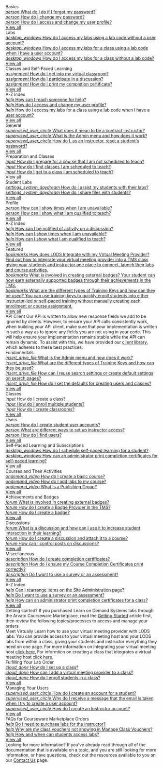 <style>
    h1:first-of-type {margin-top:0;}
</style>

<div class="categories">
  
  <div class="studentCategory userTypeSection visible">
    <!-- Begin student categories section.. -->
      <div class="cardsContainer">
        <div class="cardContainer">
          <!-- Begin categories section.. -->
          <div class="cloudSlice cardContent">
            <div class="cardHeader" tabindex="0" title="Student Basics" aria-label="Student Basics docs">Basics</div>
            <div class="category">
              <a href="/tms/end-user-student-faqs/basics/forgot-password.md" class="categoryThread">
                <i class="material-icons light-blue" title="Student Basics" aria-hidden="true">person</i>
                <span class="categoryTitle" title="What do I do if I forgot my password?">What do I do if I forgot my password?</span>
              </a>
            </div>
            <div class="category"> 
              <a href="/tms/end-user-student-faqs/basics/change-password.md" class="categoryThread">
                <i class="material-icons blue" title="Student Basics" aria-hidden="true">person</i>
                <span class="categoryTitle" title="How do I change my password?">How do I change my password?</span>
              </a>
            </div>
            <div class="category">  
              <a href="/tms/end-user-student-faqs/basics/change-user-profile.md" class="categoryThread">
                <i class="material-icons light-blue" title="Student Basics" aria-hidden="true">person</i>
                <span class="categoryTitle" title="How do I access and change my user profile?">How do I access and change my user profile?</span>
              </a>
            </div>
            <div class="viewAll"><a tabindex="0" class="viewAllLink" href="/tms/home-landing-pages/student-landing.md" title="View all" aria-label="View all Student Basics docs">View all</a></div>
          </div>
        </div>
        <div class="cardContainer">
          <div class="vmLabDev cardContent">
            <div class="cardHeader" tabindex="0" title="Student Labs" aria-label="Student Docs for Labs">Labs</div>
            <div class="category">
              <a href="/tms/end-user-student-faqs/lab-access/access-labs-for-class-using-lab-code-without-user-account.md " class="categoryThread">
                <i class="material-icons light-green" aria-hidden="true">desktop_windows</i>
                <span class="categoryTitle" title="How do I access my labs using a lab code without a user account?">How do I access my labs using a lab code without a user account?</span>
              </a>
            </div>
            <div class="category">
              <a href="/tms/end-user-student-faqs/lab-access/access-labs-for-class-using-lab-code-with-user-account.md" class="categoryThread">
                <i class="material-icons green" aria-hidden="true">desktop_windows</i>
                <span class="categoryTitle" title="How do I access my labs for a class using a lab code when I have a user account?">How do I access my labs for a class using a lab code when I have a user account?</span>
              </a>
            </div>
            <div class="category">
              <a href="/tms/end-user-student-faqs/lab-access/access-labs-for-class-without-code.md" class="categoryThread">
                <i class="material-icons light-green" aria-hidden="true">desktop_windows</i>
                <span class="categoryTitle" title="How do I access my labs for a class without a lab code?">How do I access my labs for a class without a lab code?</span>
              </a>
            </div>
            <div class="viewAll"><a tabindex="0" class="viewAllLink" href="/tms/home-landing-pages/student-landing.md" title="View all" aria-label="View all Student Docs for Labs">View all</a></div>
          </div>
        </div>
        <div class="cardContainer">
          <div class="pbt_scoring cardContent">
            <div class="cardHeader" tabindex="0" title="Student Classes and Self-Paced Learning" aria-label="Student Docs for Classes and Self-Paced Learning">Classes and Self-Paced Learning</div>
            <div class="category">
              <a href="/tms/end-user-student-faqs/class-self-paced/get-into-virtual-classroom.md" class="categoryThread">
                <i class="material-icons light-blue" aria-hidden="true">assignment</i>
                <span class="categoryTitle" title="How do I get into my virtual classroom?">How do I get into my virtual classroom?</span>
              </a>
            </div>
            <div class="category">
              <a href="/tms/end-user-student-faqs/class-self-paced/discussions.md" class="categoryThread">
                <i class="material-icons blue"aria-hidden="true">assignment</i>
                <span class="categoryTitle" title="How do I participate in a discussion?">How do I participate in a discussion?</span>
              </a>
            </div>
            <div class="category">
              <a href="/tms/end-user-student-faqs/class-self-paced/print-completion-certificate.md" class="categoryThread">
                <i class="material-icons light-blue" aria-hidden="true">assignment</i>
                <span class="categoryTitle" title="How do I print my completion certificate?">How do I print my completion certificate?</span>
              </a>
            </div>
            <div class="viewAll"><a tabindex="0" class="viewAllLink" href="/tms/home-landing-pages/student-landing.md" title="View all" aria-label="View all Student Docs for Classes and Self-Paced Learning">View all</a></div>
          </div>
        </div>
        <div class="cardContainer">
          <div class="azIndex cardContent">
            <div class="cardHeader" tabindex="0" title="Student A-Z Index" aria-label="Student Docs A to Z">A-Z Index</div>
            <div class="category">
              <a href="/tms/end-user-student-faqs/basics/where-do-i-get-help.md" class="categoryThread">
                <i class="material-icons light-green" aria-hidden="true">help</i>
                <span class="categoryTitle" title="How can I reach someone for help?">How can I reach someone for help?</span>
              </a>
            </div>
            <div class="category">
              <a href="/tms/end-user-student-faqs/lab-access/access-labs-for-class-using-lab-code-with-user-account.md" class="categoryThread">
                <i class="material-icons green" aria-hidden="true">help</i>
                <span class="categoryTitle" title="How do I access and change my user profile?">How do I access and change my user profile?</span>
              </a>
            </div>
            <div class="category">
              <a href="/tms/end-user-student-faqs/lab-access/access-labs-for-class-using-lab-code-with-user-account.md" class="categoryThread">
                <i class="material-icons light-green" aria-hidden="true">help</i>
                <span class="categoryTitle" title="How do I access my labs for a class using a lab code when I have a user account?">How do I access my labs for a class using a lab code when I have a user account?</span>
              </a>
            </div>
            <div class="viewAll"><a tabindex="0" class="viewAllLink" href="/tms/home-landing-pages/student-landing.md" title="View all" aria-label="View all Student Docs A to Z">View all</a></div>
          </div>
        </div>
      </div>
      <!-- -- End student categories section -->
    </div>

  <div class="instructorCategory userTypeSection">
  <!-- Begin instructor categories section.. -->
    <div class="cardsContainer">
    <div class="cardContainer">
        <!-- Begin categories section.. -->
        <div class="cloudSlice cardContent">
          <div class="cardHeader" tabindex="0" title="Instructor General" aria-label="Featured Instructor General Docs">General</div>
          <div class="category">  
            <a href="/tms/instructors/general/what-is-a-contract-instructor.md" class="categoryThread">
              <i class="material-icons light-blue" aria-hidden="true">supervised_user_circle</i>
              <span class="categoryTitle" title="What does it mean to be a contract instructor?">What does it mean to be a contract instructor?</span>
            </a>
          </div>
          <div class="category"> 
            <a href="/tms/tms-administrators/tms-fundamentals/admin-menu.md" class="categoryThread">
              <i class="material-icons blue" aria-hidden="true">supervised_user_circle</i>
              <span class="categoryTitle" title="What is the Admin menu and how does it work?">What is the Admin menu and how does it work?</span>
            </a>
          </div>
          <div class="category">
            <a href="/tms/instructors/general/reset-student-password.md" class="categoryThread">
              <i class="material-icons light-blue" aria-hidden="true">supervised_user_circle</i>
              <span class="categoryTitle" title="How do I, as an Instructor, reset a student's password?">How do I, as an Instructor, reset a student's password?</span>
            </a>
          </div>
          <div class="viewAll"><a tabindex="0" class="viewAllLink" href="/tms/home-landing-pages/instructor-landing.md" title="View all" aria-label="View all Instructor General Docs">View all</a></div>
        </div>
      </div>
      <div class="cardContainer">
        <div class="vmLabDev cardContent">
          <div class="cardHeader" tabindex="0" title="Instructor Preparation and Classes" aria-label="Instructor Docs for Preparation and Classes">Preparation and Classes</div>
          <div class="category">
            <a href="/tms/instructors/instructor-prep-and-classes/prepare-for-course-not-scheduled-to-teach.md" class="categoryThread">
              <i class="material-icons light-green" aria-hidden="true">input</i>
              <span class="categoryTitle" title="How do I prepare for a course that I am not scheduled to teach?">How do I prepare for a course that I am not scheduled to teach?</span>
            </a>
          </div>
          <div class="category">
            <a href="/tms/instructors/instructor-prep-and-classes/find-classes-scheduled-to-teach.md" class="categoryThread">
              <i class="material-icons green" aria-hidden="true">input</i>
              <span class="categoryTitle" title="How do I find classes I am scheduled to teach?">How do I find classes I am scheduled to teach?</span>
            </a>
          </div>
          <div class="category">
            <a href="/tms/instructors/instructor-prep-and-classes/get-to-class-scheduled-to-teach.md" class="categoryThread">
              <i class="material-icons light-green" aria-hidden="true">input</i>
              <span class="categoryTitle" title="How do I get to a class I am scheduled to teach?">How do I get to a class I am scheduled to teach?</span>
            </a>
          </div>
          <div class="viewAll"><a tabindex="0" class="viewAllLink" href="/tms/home-landing-pages/instructor-landing.md" title="View all" aria-label="View all Instructor Docs for Preparation and Classes">View all</a></div>
        </div>
      </div>
      <div class="cardContainer">
        <div class="pbt_scoring cardContent">
          <div class="cardHeader" tabindex="0" title="Instructor Student Labs" aria-label="Instructor Docs for Student Labs">Student Labs</div>
          <div class="category">
            <a href="/tms/instructors/student-labs/assist-students.md" class="categoryThread">
              <i class="material-icons light-blue" aria-hidden="true">settings_system_daydream</i>
              <span class="categoryTitle" title="How do I assist my students with their labs?">How do I assist my students with their labs?</span>
            </a>
          </div>
          <div class="category">
            <a href="/tms/instructors/student-labs/share-files-with-students.md" class="categoryThread">
              <i class="material-icons blue" aria-hidden="true">settings_system_daydream</i>
              <span class="categoryTitle" title="How do I share files with students?">How do I share files with students?</span>
            </a>
          </div>
          <div class="category">
            <a href="" class="categoryThread" onclick="return false" aria-label="blank">
              <i class="material-icons light-blue" aria-hidden="true"></i>
              <span class="categoryTitle" aria-hidden="true"></span>
            </a>
          </div>
          <div class="viewAll"><a tabindex="0" class="viewAllLink" href="/tms/home-landing-pages/instructor-landing.md" title="View all Instructor Docs for Student Labs" aria-label="View all Instructor Docs for Student Labs">View all</a></div>
        </div>
      </div>
      <div class="cardContainer">
        <div class="lodIntegration cardContent">
          <div class="cardHeader" tabindex="0" title="Instructor Profile" aria-label="Instructor Profile Related Docs">Profile</div>
          <div class="category">
            <a href="/tms/instructors/instructor-profile/show-unavailable-times.md" class="categoryThread">
              <i class="material-icons light-green" aria-hidden="true">person</i>
              <span class="categoryTitle" title="How can I show times when I am unavailable?">How can I show times when I am unavailable?</span>
            </a>
          </div>
          <div class="category">
            <a href="/tms/instructors/instructor-profile/show-courses-qualified-to-teach.md" class="categoryThread">
              <i class="material-icons green" aria-hidden="true">person</i>
              <span class="categoryTitle" title="How can I show what I am qualified to teach?">How can I show what I am qualified to teach?</span>
            </a>
          </div>
          <div class="category">
            <a href="" class="categoryThread"onclick="return false" aria-label="blank">
              <i class="material-icons light-green" aria-hidden="true"></i>
              <span class="categoryTitle" aria-hidden="true"></span>
            </a>
          </div>
          <div class="viewAll"><a tabindex="0" class="viewAllLink" href="/tms/home-landing-pages/instructor-landing.md" title="View all Instructor Profile Related Docs" aria-label="View all Instructor Profile Related Docs">View all</a></div>
        </div>
      </div>
      <div class="cardContainer">
        <div class="azIndex cardContent">
          <div class="cardHeader" tabindex="0" title="Instructor A-Z Index" aria-label="Instructor Docs A to Z">A-Z Index</div>
          <div class="category">
            <a href="/tms/tms-administrators/discussions/admin-follow.md" class="categoryThread">
              <i class="material-icons light-blue" aria-hidden="true">help</i>
              <span class="categoryTitle" title="How can I be notified of activity on a discussion?">How can I be notified of activity on a discussion?</span>
            </a>
          </div>
          <div class="category">
            <a href="/tms/instructors/instructor-profile/show-unavailable-times.md" class="categoryThread">
              <i class="material-icons blue" aria-hidden="true">help</i>
              <span class="categoryTitle" title="How can I show times when I am unavailable?">How can I show times when I am unavailable?</span>
            </a>
          </div>
          <div class="category">
            <a href="/tms/instructors/instructor-profile/show-courses-qualified-to-teach.md" class="categoryThread">
              <i class="material-icons light-blue" aria-hidden="true">help</i>
              <span class="categoryTitle" title="How can I show what I am qualified to teach?">How can I show what I am qualified to teach?</span>
            </a>
          </div>
          <div class="viewAll"><a tabindex="0" class="viewAllLink" href="/tms/home-landing-pages/instructor-landing.md" title="View all" aria-label="View all Instructor Docs A to Z">View all</a></div>
        </div>
      </div>
    </div>
          <!-- -- End instructor categories section -->
  </div>

  <div class="administratorCategory userTypeSection">
    <!-- Begin administrator categories section.. -->
  <div class="categoriesHeader" tabindex="0" title="Featured Posts" aria-label="Featured Admin Docs">Featured</div>
    <div class="cardContainerFull">
      <div class="cardContent">
          <div class="category">
          <a href="/tms/tms-administrators/classes/schedule/integratevirtualmeetingprovider.md" class="categoryThread">
            <i class="material-icons light-blue" aria-hidden="true">bookmarks</i>
            <span class="categoryTitleFeatured" title="How does LODS Integrate with my Virtual Meeting Provider?">How does LODS Integrate with my Virtual Meeting Provider?</span>
            <span class="categoryDescription">Find out how to integrate your virtual meeting provider into a TMS class giving your students and instructor one place to connect, launch their labs and course activities.</span>
          </a>
        </div>
          <div class="category">
          <a href="/tms/tms-administrators/badges-achievements/badge-process.md" class="categoryThread">
            <i class="material-icons light-blue" aria-hidden="true">bookmarks</i>
            <span class="categoryTitleFeatured" title="What is involved in creating external badges?">What is involved in creating external badges?</span>
            <span class="categoryDescription">Your student can now earn externally supported badges through their achievements in the TMS.</span>
          </a>
        </div>
        <div class="category"> 
          <a href="/tms/tms-administrators/tms-fundamentals/training-key-types.md" class="categoryThread">
            <i class="material-icons blue" aria-hidden="true">bookmarks</i>
            <span class="categoryTitleFeatured" title="What are the different types of Training Keys and how can they be used?">What are the different types of Training Keys and how can they be used?</span>
            <span class="categoryDescription">You can use training keys to quickly enroll students into either instructor-led or self-paced training without manually creating each enrollment or course assignment.</span>
          </a>
        </div>
        <div class="viewAll"><a tabindex="0" class="viewAllLink" title="View all" href="/tms/home-landing-pages/admin-featured-landing.md" aria-label="View all Featured Docs for Admins">View all</a></div>
      </div>
    </div> 
    <div class="moreInfo"  tabindex="0" title="API Client">
      <span class="moreInfo_header">API Client</span>
        Our API is written to allow new response fields we add to be ignored by clients. However, to ensure your API calls consistently work, when building your API client, make sure that your implementation is written in such a way as to ignore any fields you are not using in your code. This will help ensure your implementation remains stable while the API can remain dynamic. To assist with this, we have provided our <a href="https://www.nuget.org/packages/LearnOnDemandSystems.OneLearnTMS.OneLearnTMSAPIClient/">client library</a>, which adheres to these best practices.
    </div>
    <div class="cardsContainer">
      <div class="cardContainer">
        <!-- Begin categories section.. -->
        <div class="cloudSlice cardContent">
          <div class="cardHeader" tabindex="0" title="Administrator Fundamentals" aria-label="Admin Docs for Fundamentals">Fundamentals</div>
          <div class="category">
            <a href="/tms/tms-administrators/tms-fundamentals/admin-menu.md" class="categoryThread">
              <i class="material-icons light-blue" aria-hidden="true">insert_drive_file</i>
              <span class="categoryTitle" title="What is the Admin menu and how does it work?">What is the Admin menu and how does it work?</span>
            </a>
          </div>
          <div class="category"> 
            <a href="/tms/tms-administrators/tms-fundamentals/training-key-types.md" class="categoryThread">
              <i class="material-icons blue" aria-hidden="true">insert_drive_file</i>
              <span class="categoryTitle" title="What are the different types of Training Keys and how can they be used?">What are the different types of Training Keys and how can they be used?</span>
            </a>
          </div>
          <div class="category"> 
            <a href="/tms/tms-administrators/tms-fundamentals/reuse-search-settings-or-create-default-settings-on-search-pages.md" class="categoryThread">
              <i class="material-icons blue" aria-hidden="true">insert_drive_file</i>
              <span class="categoryTitle" title="How can I reuse search settings or create default settings on search pages?">How can I reuse search settings or create default settings on search pages?</span>
            </a>
          </div>
          <div class="category">  
            <a href="/tms/tms-administrators/tms-fundamentals/set-defaults-for-creating-users-and-classes.md" class="categoryThread">
              <i class="material-icons light-blue" aria-hidden="true">insert_drive_file</i>
              <span class="categoryTitle" title="How do I set the defaults for creating users and classes?">How do I set the defaults for creating users and classes?</span>
            </a>
          </div>
          <div class="viewAll"><a tabindex="0" class="viewAllLink" href="/tms/home-landing-pages/admin-fundamentals-landing.md" title="View all" aria-label="View all Admin Docs for Fundamentals">View all</a></div>
        </div>
      </div>
      <div class="cardContainer">
        <div class="vmLabDev cardContent">
          <div class="cardHeader" tabindex="0" title="Administrator Classes" aria-label="Administrator Docs for Classes">Classes</div>
          <div class="category">
            <a href="/tms/tms-administrators/classes/schedule/create-class.md" class="categoryThread">
              <i class="material-icons light-green" aria-hidden="true">input</i>
              <span class="categoryTitle" title="How do I create a class?">How do I create a class?</span>
            </a>
          </div>
          <div class="category">
            <a href="/tms/tms-administrators/classes/enrollments-roster/enroll-multiple-students.md" class="categoryThread">
              <i class="material-icons green" aria-hidden="true">input</i>
              <span class="categoryTitle" title="How do I enroll multiple students?">How do I enroll multiple students?</span>
            </a>
          </div>
          <div class="category">
            <a href="/tms/tms-administrators/classes/classrooms-equipment/create-classrooms.md" class="categoryThread">
              <i class="material-icons light-green" aria-hidden="true">input</i>
              <span class="categoryTitle" title="How do I create classrooms?">How do I create classrooms?</span>
            </a>
          </div>
          <div class="viewAll"><a tabindex="0" class="viewAllLink" href="/tms/home-landing-pages/admin-classes-landing.md" title="View all" aria-label="View all Admin Docs for Classes">View all</a></div>
        </div>
      </div>
      <div class="cardContainer">
        <!-- Begin categories section.. -->
        <div class="pbt_scoring cardContent">
          <div class="cardHeader" tabindex="0" title="Administrator Users" aria-label="Admin User Related Docs">Users</div>
          <div class="category">
            <a href="/tms/tms-administrators/users/student-management/create-student-user-accounts.md" class="categoryThread">
              <i class="material-icons light-blue" aria-hidden="true">person</i>
              <span class="categoryTitle" title="How do I create student user accounts?">How do I create student user accounts?</span>
            </a>
          </div>
          <div class="category">
            <a href="/tms/tms-administrators/users/instructor-management/different-ways-to-set-up-instructor-access.md" class="categoryThread">
              <i class="material-icons blue" aria-hidden="true">person</i>
              <span class="categoryTitle" title="What are different ways to set up instructor access?">What are different ways to set up instructor access?</span>
            </a>
          </div>
          <div class="category">
            <a href="/tms/tms-administrators/users/student-management/find-users.md" class="categoryThread">
              <i class="material-icons light-blue" aria-hidden="true">person</i>
              <span class="categoryTitle" title="How do I find users?">How do I find users?</span>
            </a>
          </div>
          <div class="viewAll"><a tabindex="0" class="viewAllLink" href="/tms/home-landing-pages/admin-users-landing.md" title="View all" aria-label="View all User Related Admin Docs">View all</a></div>
        </div>
      </div>
      <div class="cardContainer">
        <!-- Begin categories section.. -->
        <div class="lodIntegration cardContent">
          <div class="cardHeader" tabindex="0" title="Administrator Self-Paced Learning and Subscriptions" aria-label="Admin Self-Paced Learning and Subscriptions Docs">Self-Paced Learning and Subscriptions</div>
          <div class="category">
            <a href="/tms/tms-administrators/self-paced-learning-and-subscriptions/schedule-self-paced-learning.md" class="categoryThread">
              <i class="material-icons light-green" aria-hidden="true">desktop_windows</i>
              <span class="categoryTitle" title="How do I schedule self-paced learning for a student?">How do I schedule self-paced learning for a student?</span>
            </a>
          </div>
          <div class="category">
            <a href="/tms/tms-administrators/self-paced-learning-and-subscriptions/print-completion-certificates-for-self-pace-learning-by-admin.md" class="categoryThread">
              <i class="material-icons green" aria-hidden="true">desktop_windows</i>
              <span class="categoryTitle" title="How can an administrator print completion certificates for self-paced learning?">How can an administrator print completion certificates for self-paced learning?</span>
            </a>
          </div>
          <div class="category">
            <a href="" class="categoryThread" onclick="return false" aria-label="blank">
              <i class="material-icons light-green" aria-hidden="true"></i>
              <span class="categoryTitle" aria-hidden="true"></span>
            </a>
          </div>
          <div class="viewAll"><a tabindex="0" class="viewAllLink" href="/tms/home-landing-pages/admin-self-paced-learning-and-subscriptions-landing.md" title="View all Self-Paced Learning and Subscriptions Admin Related Docs" aria-label="View all Self-Paced Learning and Subscriptions Admin Related Docs">View all</a></div>
        </div>
      </div>
      <div class="cardContainer">
        <div class="lodIntegration cardContent">
        <!-- Begin categories section.. -->
          <div class="cardHeader" tabindex="0" title="Administrator Courses and Their Activities" aria-label="Admin Courses and Their Activities Docs">Courses and Their Activities</div>
          <div class="category">
            <a href="/tms/tms-administrators/courses-and-activities/overall/create-course.md" class="categoryThread">
              <i class="material-icons light-blue" aria-hidden="true">ondemand_video</i>
              <span class="categoryTitle" title="How do I create a basic course?">How do I create a basic course?</span>
            </a>
          </div>
          <div class="category">
            <a href="/tms/tms-administrators/courses-and-activities/labs/add-labs.md" class="categoryThread">
              <i class="material-icons blue" aria-hidden="true">ondemand_video</i>
              <span class="categoryTitle" title="How do I add labs to my course?">How do I add labs to my course?</span>
            </a>
          </div>
          <div class="category">
            <a href="/tms/tms-administrators/courses-and-activities/pgs/what-is-publishing-group.md" class="categoryThread">
              <i class="material-icons light-blue" aria-hidden="true">ondemand_video</i>
              <span class="categoryTitle" title="What is a Publishing Group?">What is a Publishing Group?</span>
            </a>
          </div>
          <div class="viewAll"><a tabindex="0" class="viewAllLink" href="/tms/home-landing-pages/admin-courses-and-activities-landing.md" title="View all" aria-label="View all Courses and Their Activities Admin Related Docs">View all</a></div>
        </div>
      </div>
      <div class="cardContainer">
        <!-- Begin categories section.. -->
        <div class="lodIntegration cardContent">
          <div class="cardHeader" tabindex="0" title="Administrator Achievements and Badges" aria-label="Admin Achievements and Badges Docs">Achievements and Badges</div>
          <div class="category">
            <a href="/tms/tms-administrators/badges-achievements/badge-process.md" class="categoryThread">
              <i class="material-icons light-green" aria-hidden="true">forum</i>
              <span class="categoryTitle" title="What is involved in creating external badges?">What is involved in creating external badges?</span>
            </a>
          </div>
          <div class="category">
            <a href="/tms/tms-administrators/badges-achievements/create-badge-provider.md" class="categoryThread">
              <i class="material-icons green" aria-hidden="true">forum</i>
              <span class="categoryTitle" title="How do I create a Badge Provider in the TMS?">How do I create a Badge Provider in the TMS?</span>
            </a>
          </div>
          <div class="category">
            <a href="/tms/tms-administrators/badges-achievements/create-badge.md" class="categoryThread">
              <i class="material-icons light-green" aria-hidden="true">forum</i>
              <span class="categoryTitle" title="How do I create a badge?">How do I create a badge?</span>
            </a>
          </div>
          <div class="viewAll"><a tabindex="0" class="viewAllLink" href="/tms/home-landing-pages/admin-badges-achievements-landing.md" title="View all" aria-label="View all Achievement and Badges Admin Related Docs">View all</a></div>
        </div>
      </div>
      <div class="cardContainer">
        <!-- Begin categories section.. -->
        <div class="lodIntegration cardContent">
          <div class="cardHeader" tabindex="0" title="Administrator Discussion" aria-label="Admin Discussion Docs">Discussions</div>
          <div class="category">
            <a href="/tms/tms-administrators/discussions/what-is-discussion.md" class="categoryThread">
              <i class="material-icons light-green" aria-hidden="true">forum</i>
              <span class="categoryTitle" title="What is a discussion and how can I use it to increase student interaction in their learning?">What is a discussion and how can I use it to increase student interaction in their learning?</span>
            </a>
          </div>
          <div class="category">
            <a href="/tms/tms-administrators/discussions/create-discussion.md" class="categoryThread">
              <i class="material-icons green" aria-hidden="true">forum</i>
              <span class="categoryTitle" title="How do I create a discussion and attach it to a course?">How do I create a discussion and attach it to a course?</span>
            </a>
          </div>
          <div class="category">
            <a href="/tms/tms-administrators/discussions/add-moderators.md" class="categoryThread">
              <i class="material-icons light-green" aria-hidden="true">forum</i>
              <span class="categoryTitle" title="How can I control posts on discussions?">How can I control posts on discussions?</span>
            </a>
          </div>
          <div class="viewAll"><a tabindex="0" class="viewAllLink" href="/tms/home-landing-pages/admin-discussions-landing.md" title="View all" aria-label="View all Discussion Admin Related Docs">View all</a></div>
        </div>
      </div>
      <div class="cardContainer">
        <!-- Begin categories section.. -->
        <div class="lodIntegration cardContent">
          <div class="cardHeader" tabindex="0" title="Administator Miscellaneous" aria-label="Administrator Miscellaneous Featured Docs">Miscellaneous</div>
          <div class="category">
            <a href="/tms/tms-administrators/miscellaneous/create-completion-certificates.md" class="categoryThread">
              <i class="material-icons light-blue" aria-hidden="true">description</i>
              <span class="categoryTitle" title="How do I create completion certificates?">How do I create completion certificates?</span>
            </a>
          </div>
          <div class="category">
            <a href="/tms/tms-administrators/miscellaneous/ensure-completion-certificates-print-correctly.md" class="categoryThread">
              <i class="material-icons blue" aria-hidden="true">description</i>
              <span class="categoryTitle" title="How do I ensure my Course Completion Certificates print correctly?">How do I ensure my Course Completion Certificates print correctly?</span>
            </a>
          </div>
          <div class="category">
            <a href="/tms/tms-administrators/miscellaneous/use-survey-or-assessment.md" class="categoryThread">
              <i class="material-icons light-blue" aria-hidden="true">description</i>
              <span class="categoryTitle" title="Do I want to use a survey or an assessment?">Do I want to use a survey or an assessment?</span>
            </a>
          </div>
          <div class="viewAll"><a tabindex="0" class="viewAllLink" href="/tms/home-landing-pages/admin-miscellaneous-landing.md" title="View all" aria-label="View all Miscellanous Admin Docs">View all</a></div>
        </div>
      </div>
      <div class="cardContainer">
              <!-- Begin categories section.. -->
        <div class="azIndex cardContent">
          <div class="cardHeader" tabindex="0" title="Administrator A-Z Index" aria-label="Administrator A-Z Docs">A-Z Index</div>
          <div class="category">
            <a href="/tms/tms-administrators/tms-fundamentals/rearrange-items-on-site-administration.md" class="categoryThread">
              <i class="material-icons light-blue" aria-hidden="true">help</i>
              <span class="categoryTitle" title="Can I rearrange items on the Site Administration page?">Can I rearrange items on the Site Administration page?</span>
            </a>
          </div>
          <div class="category">
            <a href="/tms/tms-administrators/miscellaneous/use-survey-or-assessment.md" class="categoryThread">
              <i class="material-icons blue" aria-hidden="true">help</i>
              <span class="categoryTitle" title="Do I want to use a survey or an assessment?">Do I want to use a survey or an assessment?</span>
            </a>
          </div>
          <div class="category">
            <a href="/tms/tms-administrators/classes/schedule/print-completion-certificates-for-class-by-admin.md" class="categoryThread">
              <i class="material-icons light-blue" aria-hidden="true">help</i>
              <span class="categoryTitle" title="How can an administrator print completion certificates for a class?">How can an administrator print completion certificates for a class?</span>
            </a>
          </div>
          <div class="viewAll"><a tabindex="0" class="viewAllLink" href="/tms/home-landing-pages/admin-az-landing.md" title="View all" aria-label="View all Admin Docs A to Z">View all</a></div>
        </div>
      </div>
    </div>
            <!-- -- End administrator categories section -->
  </div>

  <div class="arvatoMarketplaceAdmin userTypeSection">
  <!-- Begin Arvato MarketPlace Admin categories section.. -->
    <div class="moreInfo" tabindex="0" title="Getting started?">
      <span class="moreInfo_header">Getting started?</span>
      If you purchased Learn on Demand Systems labs through the Arvato Courseware Marketplace, read the <a href="/tms/arvato-marketplace/fulfilling-marketplace-order/getting-started.md">Getting Started</a> article first, then review the following topics/processes to access and manage your orders.
        </div> 
    <div class="moreInfo" tabindex="0" title="Meet Virtually">
      <span class="moreInfo_header">Meet Virtually</span>
      Learn how to use your virtual meeting provider with LODS labs. You can provide access to your virtual meeting host and your LODS labs from within a class, giving your students and instructor everything they need on one page. For more information on integrating your virtual meeting host <a href="/tms/arvato-marketplace/fulfilling-marketplace-order/integrate-virtualmeetingprovider.md">click here.</a> For informtion on creating a class that integrates a virtual meeting host <a href="/tms/arvato-marketplace/fulfilling-marketplace-order/set-up-class.md">click here.</a>  
    </div>
    <div class="cardsContainer">
    <div class="cardContainer">
        <!-- Begin categories section.. -->
        <div class="cloudSlice cardContent">
          <div class="cardHeader" tabindex="0" title="Arvato Marketplace Fulfilling Your Lab Order" aria-label="Arvato Marketplace Fulfilling Your Lab Order Docs">Fulfilling Your Lab Order</div>
          <div class="category"> 
            <a href="/tms/arvato-marketplace/fulfilling-marketplace-order/set-up-class.md" class="categoryThread">
              <i class="material-icons blue" aria-hidden="true">cloud_done</i>
              <span class="categoryTitle" title="How do I set up a class?">How do I set up a class?</span>
            </a>
          </div>
          <div class="category">  
            <a href="/tms/arvato-marketplace/fulfilling-marketplace-order/integrate-virtualmeetingprovider.md" class="categoryThread">
              <i class="material-icons light-blue" aria-hidden="true">cloud_done</i>
              <span class="categoryTitle" title="How can I add a virtual meeting provider to a class?">How can I add a virtual meeting provider to a class?</span>
            </a>
            </div>
          <div class="category">  
            <a href="/tms/arvato-marketplace/fulfilling-marketplace-order/enroll-students-in-class.md" class="categoryThread">
              <i class="material-icons light-blue" aria-hidden="true">cloud_done</i>
              <span class="categoryTitle" title="How do I enroll students in a class?">How do I enroll students in a class?</span>
            </a>
          </div>
          <div class="viewAll"><a tabindex="0" class="viewAllLink" href="/tms/home-landing-pages/arvato-courseware-marketplace-landing.md" title="View all" aria-label="View all Arvato Marketplace Fulfilling Your Lab Order Docs">View all</a></div>
        </div>
      </div>
      <div class="cardContainer">
        <div class="vmLabDev cardContent">
          <div class="cardHeader" tabindex="0" title="Arvato Marketplace Managing Your Users" aria-label="Arvato Marketplace Managing Your Users Featured Docs">Managing Your Users</div>
          <div class="category">
            <a href="/tms/arvato-marketplace/user-accounts/create-student-account.md" class="categoryThread">
              <i class="material-icons light-green" aria-hidden="true">supervised_user_circle</i>
              <span class="categoryTitle" title="How do I create an account for a student?">How do I create an account for a student?</span>
            </a>
          </div>
          <div class="category">
            <a href="/tms/arvato-marketplace/user-accounts/email-taken-message.md" class="categoryThread">
              <i class="material-icons green" aria-hidden="true">supervised_user_circle</i>
              <span class="categoryTitle" title="Why do I receive a message that the email is taken when I try to create a user account?">Why do I receive a message that the email is taken when I try to create a user account?</span>
            </a>
          </div>
          <div class="category">
            <a href="/tms/arvato-marketplace/user-accounts/create-instructor-account.md" class="categoryThread">
              <i class="material-icons light-green" aria-hidden="true">supervised_user_circle</i>
              <span class="categoryTitle" title="How do I create an Instructor account?">How do I create an Instructor account?</span>
            </a>
          </div>
          <div class="viewAll"><a tabindex="0" class="viewAllLink" href="/tms/home-landing-pages/arvato-courseware-marketplace-landing.md" title="View all" aria-label="View all Managing Your Users Docs">View all</a></div>
        </div>
      </div>
      <div class="cardContainer">
        <div class="pbt_scoring cardContent">
          <div class="cardHeader" tabindex="0" title="Arvato Marketplace FAQs for Courseware Marketplace Orders" aria-label="Arvato Marketplace FAQs for Courseware Marketplace Orders Featured Docs">FAQs for Courseware Marketplace Orders</div>
          <div class="category">
            <a href="/tms/arvato-marketplace/faq-for-arvato-marketplace/purchase-labs-for-instructor.md" class="categoryThread">
              <i class="material-icons light-blue" aria-hidden="true">help</i>
              <span class="categoryTitle" title="Do I need to purchase labs for the instructor?">Do I need to purchase labs for the instructor?</span>
            </a>
          </div>
          <div class="category">
            <a href="/tms/arvato-marketplace/faq-for-arvato-marketplace/vouchers-not-showing-in-manage-class-vouchers.md" class="categoryThread">
              <i class="material-icons blue" aria-hidden="true">help</i>
              <span class="categoryTitle" title="Why are my class vouchers not showing in Manage Class Vouchers?">Why are my class vouchers not showing in Manage Class Vouchers?</span>
            </a>
          </div>
          <div class="category">
            <a href="/tms/arvato-marketplace/faq-for-arvato-marketplace/students-access-labs.md" class="categoryThread">
              <i class="material-icons light-blue" aria-hidden="true">help</i>
              <span class="categoryTitle" title="How and when can students access labs?">How and when can students access labs?</span>
            </a>
          </div>
          <div class="viewAll"><a tabindex="0" class="viewAllLink" href="/tms/home-landing-pages/arvato-courseware-marketplace-landing.md" title="View all" aria-label="View all Arvato Marketplace FAQs for Courseware Marketplace Orders docs">View all</a></div>
        </div>
      </div>
    </div>
  </div>

  <div class="moreInfo" tabindex="0" title="Need more information?">
    <span class="moreInfo_header">Looking for more information?</span>
    If you've already read through all of the documentation that is available on a topic, and you are still looking for more information, or have questions, check out the resources available to you on our <a href="/contact-us.md">Contact Us</a> page.
  </div>
</div>
